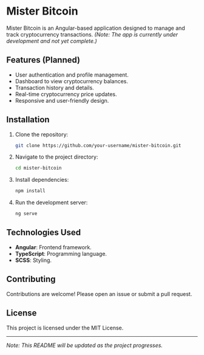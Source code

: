 # Mister Bitcoin

Mister Bitcoin is an Angular-based application designed to manage and track cryptocurrency transactions. *(Note: The app is currently under development and not yet complete.)*

## Features (Planned)
- User authentication and profile management.
- Dashboard to view cryptocurrency balances.
- Transaction history and details.
- Real-time cryptocurrency price updates.
- Responsive and user-friendly design.

## Installation
1. Clone the repository:
    ```bash
    git clone https://github.com/your-username/mister-bitcoin.git
    ```
2. Navigate to the project directory:
    ```bash
    cd mister-bitcoin
    ```
3. Install dependencies:
    ```bash
    npm install
    ```
4. Run the development server:
    ```bash
    ng serve
    ```

## Technologies Used
- **Angular**: Frontend framework.
- **TypeScript**: Programming language.
- **SCSS**: Styling.

## Contributing
Contributions are welcome! Please open an issue or submit a pull request.

## License
This project is licensed under the MIT License.

---
*Note: This README will be updated as the project progresses.*